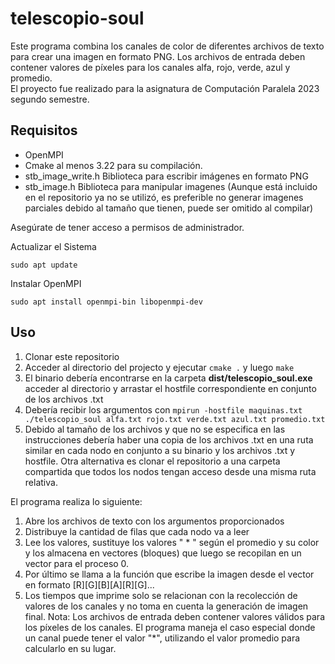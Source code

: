 # telescopio-soul

Este programa combina los canales de color de diferentes archivos de texto para crear una imagen en formato PNG. Los archivos de entrada deben contener valores de píxeles para los canales alfa, rojo, verde, azul y promedio.  
El proyecto fue realizado para la asignatura de Computación Paralela 2023 segundo semestre.

## Requisitos 
- OpenMPI  
- Cmake al menos 3.22 para su compilación.  
- stb_image_write.h Biblioteca para escribir imágenes en formato PNG  
- stb_image.h       Biblioteca para manipular imagenes  (Aunque está incluido en el repositorio ya no se utilizó, es preferible no generar imagenes parciales debido al tamaño que tienen, puede ser omitido al compilar)

Asegúrate de tener acceso a permisos de administrador.

Actualizar el Sistema

```sudo apt update```

Instalar OpenMPI

```sudo apt install openmpi-bin libopenmpi-dev```  

## Uso

1. Clonar este repositorio
2. Acceder al directorio del projecto y ejecutar ```cmake .``` y luego ```make```
3. El binario debería encontrarse en la carpeta **dist/telescopio_soul.exe** acceder al directorio y arrastar el hostfile correspondiente en conjunto de los archivos .txt
5. Debería recibir los argumentos con ```mpirun -hostfile maquinas.txt ./telescopio_soul alfa.txt rojo.txt verde.txt azul.txt promedio.txt```
6. Debido al tamaño de los archivos y que no se especifica en las instrucciones debería haber una copia de los archivos .txt en una ruta similar en cada nodo en conjunto a su binario y los archivos .txt y hostfile. Otra alternativa es clonar el repositorio a una carpeta compartida que todos los nodos tengan acceso desde una misma ruta relativa.

El programa realiza lo siguiente:  
1. Abre los archivos de texto con los argumentos proporcionados  
2. Distribuye la cantidad de filas que cada nodo va a leer
3. Lee los valores, sustituye los valores " * " según el promedio y su color y los almacena en vectores (bloques) que luego se recopilan en un vector para el proceso 0.
4. Por último se llama a la función que escribe la imagen desde el vector en formato [R][G][B][A][R][G]...
5. Los tiempos que imprime solo se relacionan con la recolección de valores de los canales y no toma en cuenta la generación de imagen final.
Nota: Los archivos de entrada deben contener valores válidos para los píxeles de los canales. El programa maneja el caso especial donde un canal puede tener el valor "*", utilizando el valor promedio para calcularlo en su lugar.










